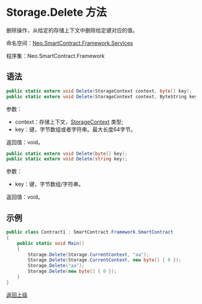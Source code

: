 # Storage.Delete 方法 

删除操作，从给定的存储上下文中删除给定键对应的值。

命名空间：[Neo.SmartContract.Framework.Services](../../services.md)

程序集：Neo.SmartContract.Framework

## 语法

```cs
public static extern void Delete(StorageContext context, byte[] key);
public static extern void Delete(StorageContext context, ByteString key);
```
参数：

- context：存储上下文，[StorageContext](../StorageContext.md) 类型;
- key：键，字节数组或者字符串。最大长度64字节。

返回值：void。

```cs
public static extern void Delete(byte[] key);
public static extern void Delete(string key);
```
参数：

- key：键，字节数组/字符串。

返回值：void。

## 示例

```cs
public class Contract1 : SmartContract.Framework.SmartContract
{
    public static void Main()
    {
        Storage.Delete(Storage.CurrentContext, "aa");
        Storage.Delete(Storage.CurrentContext, new byte[] { 0 });
        Storage.Delete("aa");
        Storage.Delete(new byte[] { 0 });
    }
}
```



[返回上级](../Storage.md)
